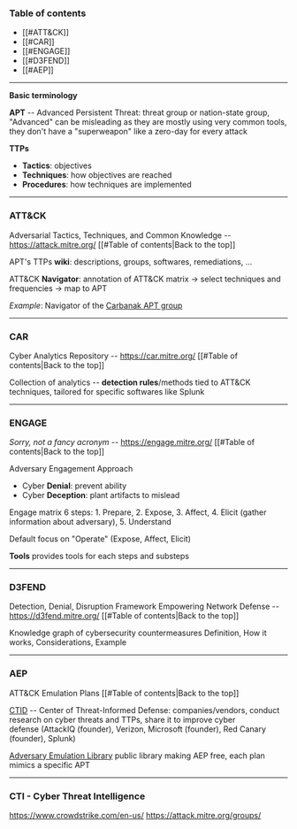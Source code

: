 ### Table of contents
- [[#ATT&CK]]
- [[#CAR]]
- [[#ENGAGE]]
- [[#D3FEND]]
- [[#AEP]]

___
**Basic terminology**

**APT** -- Advanced Persistent Threat: threat group or nation-state group, "Advanced" can be misleading as they are mostly using very common tools, they don't have a "superweapon" like a zero-day for every attack

**TTPs**
- **Tactics**: objectives
- **Techniques**: how objectives are reached
- **Procedures**: how techniques are implemented

___
### ATT&CK
Adversarial Tactics, Techniques, and Common Knowledge -- https://attack.mitre.org/
[[#Table of contents|Back to the top]]

APT's TTPs **wiki**: descriptions, groups, softwares, remediations, ...

ATT&CK **Navigator**: annotation of ATT&CK matrix $\rightarrow$ select techniques and frequencies $\rightarrow$ map to APT

*Example*: Navigator of the [Carbanak APT group](https://mitre-attack.github.io/attack-navigator//#layerURL=https%3A%2F%2Fattack.mitre.org%2Fgroups%2FG0008%2FG0008-enterprise-layer.json)

___
### CAR
Cyber Analytics Repository -- https://car.mitre.org/
[[#Table of contents|Back to the top]]

Collection of analytics -- **detection rules**/methods tied to ATT&CK techniques, tailored for specific softwares like Splunk

___
### ENGAGE
*Sorry, not a fancy acronym* -- https://engage.mitre.org/
[[#Table of contents|Back to the top]]

Adversary Engagement Approach
- Cyber **Denial**: prevent ability
- Cyber **Deception**: plant artifacts to mislead

Engage matrix 6 steps: 1. Prepare, 2. Expose, 3. Affect, 4. Elicit (gather information about adversary), 5. Understand

Default focus on "Operate" (Expose, Affect, Elicit)

**Tools** provides tools for each steps and substeps

___
### D3FEND
Detection, Denial, Disruption Framework Empowering Network Defense -- https://d3fend.mitre.org/
[[#Table of contents|Back to the top]]

Knowledge graph of cybersecurity countermeasures
Definition, How it works, Considerations, Example

___
### AEP
ATT&CK Emulation Plans
[[#Table of contents|Back to the top]]

[CTID](https://mitre-engenuity.org/cybersecurity/center-for-threat-informed-defense/) -- Center of Threat-Informed Defense: companies/vendors, conduct research on cyber threats and TTPs, share it to improve cyber defense (AttackIQ (founder), Verizon, Microsoft (founder), Red Canary (founder), Splunk)

[Adversary Emulation Library](https://github.com/center-for-threat-informed-defense/adversary_emulation_library) public library making AEP free, each plan mimics a specific APT

___
### CTI - Cyber Threat Intelligence

https://www.crowdstrike.com/en-us/
https://attack.mitre.org/groups/